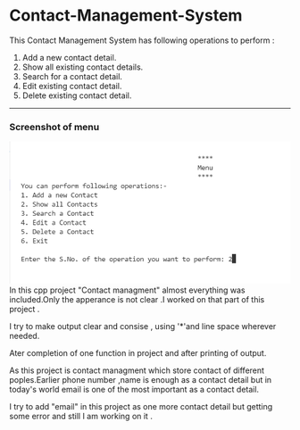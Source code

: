 # Contact-Management-System
This Contact Management System has following operations to perform : 
1. Add a new contact detail.
2. Show all existing contact details.
3. Search for a contact detail.
4. Edit existing contact detail.
5. Delete existing contact detail.
<hr>

### Screenshot of menu
<img src="programPreview/menu.png" alt="see programPreview folder for image">
In this cpp project "Contact managment" almost everything was included.Only the apperance is not clear .I worked on that part of this project .

I try to make output clear and consise , using '*'and line space wherever needed.

Ater completion of one function in project and after printing of output.

As this project is contact managment which store contact of different poples.Earlier phone number ,name is enough as a contact detail but in today's world email is one of the most important as a contact detail.

I try to add "email" in this project as one more contact detail but getting some error and still I am working on it . 